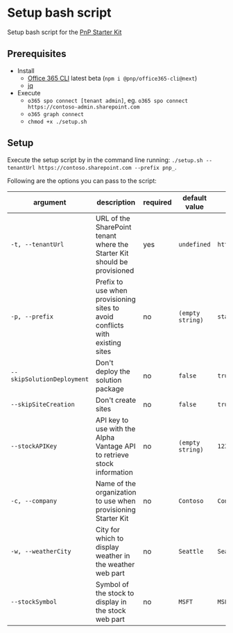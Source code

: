# Setup bash script

Setup bash script for the [PnP Starter Kit](https://github.com/SharePoint/sp-starter-kit)

## Prerequisites

- Install
  - [Office 365 CLI](https://aka.ms/o365cli) latest beta (`npm i @pnp/office365-cli@next`)
  - [jq](https://stedolan.github.io/jq/)
- Execute
  - `o365 spo connect [tenant admin]`, eg. `o365 spo connect https://contoso-admin.sharepoint.com`
  - `o365 graph connect`
  - `chmod +x ./setup.sh`

## Setup

Execute the setup script by in the command line running: `./setup.sh --tenantUrl https://contoso.sharepoint.com --prefix pnp_`.

Following are the options you can pass to the script:

argument|description|required|default value|example value
--------|-----------|--------|-------------|-------------
`-t, --tenantUrl`|URL of the SharePoint tenant where the Starter Kit should be provisioned|yes|`undefined`|`https://contoso.sharepoint.com`
`-p, --prefix`|Prefix to use when provisioning sites to avoid conflicts with existing sites|no|`(empty string)`|`starterkit`
`--skipSolutionDeployment`|Don't deploy the solution package|no|`false`|`true`
`--skipSiteCreation`|Don't create sites|no|`false`|`true`
`--stockAPIKey`|API key to use with the Alpha Vantage API to retrieve stock information|no|`(empty string)`|`12345`
`-c, --company`|Name of the organization to use when provisioning Starter Kit|no|`Contoso`|`Contoso`
`-w, --weatherCity`|City for which to display weather in the weather web part|no|`Seattle`|`Seattle`
`--stockSymbol`|Symbol of the stock to display in the stock web part|no|`MSFT`|`MSFT`